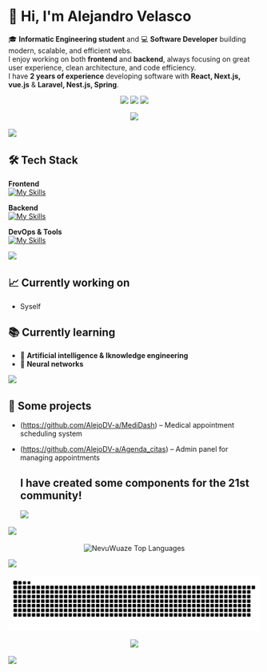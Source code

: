 # 👋 Hi, I'm Alejandro Velasco  

🎓 **Informatic Engineering student** and 💻 **Software Developer**  building modern, scalable, and efficient webs.  
I enjoy working on both **frontend** and **backend**, always focusing on great user experience, clean architecture, and code efficiency.  
I have **2 years of experience** developing software with **React, Next.js, vue.js** &  **Laravel, Nest.js, Spring**.  
  <p align="center">
  <a href="https://dalexdev.online"><img src="https://img.shields.io/badge/🌐%20Portfolio-000000?style=for-the-badge&logo=vercel&logoColor=black" /></a>
  <a href="mailto:alejandrovdv489@gmail.com"><img src="https://img.shields.io/badge/📧%20Email-0E8AAA?style=for-the-badge&logo=gmail&logoColor=red" /></a>
  <a href="https://21st.dev/DalexDev/?ref=alejandro"><img src="https://img.shields.io/badge/%2021st-000000?style=for-the-badge&logo=vercel&logoColor=black" /></a>
</p>
<p align="center">
  <a href="https://github.com/DenverCoder1/readme-typing-svg">
    <img src="https://readme-typing-svg.herokuapp.com?font=Fira+Code&color=cyan&size=25&center=true&vCenter=true&width=600&height=100&lines=Software+Developer;Informatic+Engineering+Student">
  </a>
</p>

<img src="https://user-images.githubusercontent.com/73097560/115834477-dbab4500-a447-11eb-908a-139a6edaec5c.gif">

## 🛠️ Tech Stack  

 **Frontend**  
 [![My Skills](https://skillicons.dev/icons?i=js,ts,svelte,react,nextjs,tailwind)](https://skillicons.dev)

**Backend**  
[![My Skills](https://skillicons.dev/icons?i=nodejs,php,python,laravel,fastapi,postgres,mysql)](https://skillicons.dev)

**DevOps & Tools**  
[![My Skills](https://skillicons.dev/icons?i=docker,git,github,postman)](https://skillicons.dev)



<img src="https://user-images.githubusercontent.com/73097560/115834477-dbab4500-a447-11eb-908a-139a6edaec5c.gif">

## 📈 Currently working on  
- Syself

<a src="https://user-images.githubusercontent.com/73097560/115834477-dbab4500-a447-11eb-908a-139a6edaec5c.gif"> <a/> 

## 📚 Currently learning  
- 🧩 **Artificial intelligence & Iknowledge engineering**  
- 🔗 **Neural networks**  

<img src="https://user-images.githubusercontent.com/73097560/115834477-dbab4500-a447-11eb-908a-139a6edaec5c.gif">

## 🧰 Some projects  

- (https://github.com/AlejoDV-a/MediDash) – Medical appointment scheduling system  
- (https://github.com/AlejoDV-a/Agenda_citas) – Admin panel for managing appointments

  ## I have created some components for the 21st community!
  <a href="https://21st.dev/DalexDev/?ref=alejandro"><img src="https://img.shields.io/badge/%2021st_DalexDev-000000?style=for-the-badge&logo=vercel&logoColor=black" /></a>

<img src="https://user-images.githubusercontent.com/73097560/115834477-dbab4500-a447-11eb-908a-139a6edaec5c.gif">

<p align="center" style="margin-top: 15px;">
  
<img src="https://github-readme-stats.vercel.app/api/top-langs?username=AlejandroVelascoDev&langs_count=1000000000000&show_icons=true&locale=en&layout=compact&theme=algolia&text_color=efefef&bg_color=24292e" width="30%" alt="NevuWuaze Top Languages">

</p>

<img src="https://user-images.githubusercontent.com/73097560/115834477-dbab4500-a447-11eb-908a-139a6edaec5c.gif">

<p align="center">
  <img src="https://github.com/StefanosSt/StefanosSt/blob/main/github-user-contribution.svg" alt="snake">
</p>
<p align="center">
  <img src="https://capsule-render.vercel.app/api?type=waving&color=0:000000,100:434343&height=120&section=footer"/>
</p>

<img src="https://user-images.githubusercontent.com/73097560/115834477-dbab4500-a447-11eb-908a-139a6edaec5c.gif">
